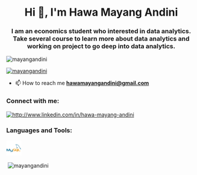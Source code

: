 <h1 align="center">Hi 👋, I'm Hawa Mayang Andini</h1>
<h3 align="center">I am an economics student who interested in data analytics. Take several course to learn more about data analytics and working on project to go deep into data analytics.</h3>

<p align="left"> <img src="https://komarev.com/ghpvc/?username=mayangandini&label=Profile%20views&color=0e75b6&style=flat" alt="mayangandini" /> </p>

<p align="left"> <a href="https://github.com/ryo-ma/github-profile-trophy"><img src="https://github-profile-trophy.vercel.app/?username=mayangandini" alt="mayangandini" /></a> </p>

- 📫 How to reach me **hawamayangandini@gmail.com**

<h3 align="left">Connect with me:</h3>
<p align="left">
<a href="https://linkedin.com/in/http://www.linkedin.com/in/hawa-mayang-andini" target="blank"><img align="center" src="https://raw.githubusercontent.com/rahuldkjain/github-profile-readme-generator/master/src/images/icons/Social/linked-in-alt.svg" alt="http://www.linkedin.com/in/hawa-mayang-andini" height="30" width="40" /></a>
</p>

<h3 align="left">Languages and Tools:</h3>
<p align="left"> <a href="https://www.mysql.com/" target="_blank"> <img src="https://raw.githubusercontent.com/devicons/devicon/master/icons/mysql/mysql-original-wordmark.svg" alt="mysql" width="40" height="40"/> </a> </p>

<p>&nbsp;<img align="center" src="https://github-readme-stats.vercel.app/api?username=mayangandini&show_icons=true&locale=en" alt="mayangandini" /></p>
